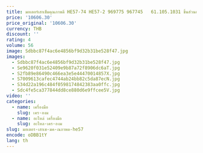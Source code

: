 ```yaml
---
title: มอเตอร์เสาเข็มคุณภาพดี HE57-74 HE57-2 969775 967745   61.105.1031 ชิ้นส่วนอะไหล่เครื่องจักรแผงวงจรเข้ารหัส
price: '10606.30'
price_original: '10606.30'
currency: THB
discount: ''
rating: 4
volume: 56
image: Sdbbc87f4ac6e4856bf9d32b31be528f47.jpg
images:
  - Sdbbc87f4ac6e4856bf9d32b31be528f47.jpg
  - Se9620f031e52409e9b87a72f8906dc6aT.jpg
  - S2fb89e86490c466ea3e5e44470014857X.jpg
  - S7009613cafec4744ab24bb82c5da87ecN.jpg
  - S34d22a196c484f0598174842383aa0ffc.jpg
  - Sdc4fe5ca377844dd8ce880d6e9ffcee5V.jpg
video: ''
categories:
  - name: เครื่องมือ
    slug: เคร-องม
  - name: อะไหล่ เครื่องมือ
    slug: อะไหล-เคร-องม
slug: มอเตอร-เสาเข-มค-ณภาพด-he57
encode: oDBB1tY
lang: th
---
```

  